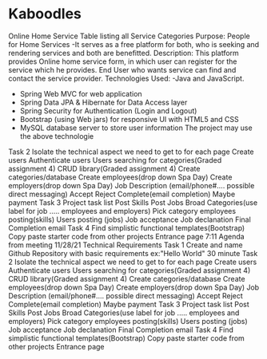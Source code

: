 # Kaboodles

Online Home Service
Table listing all Service Categories
Purpose: People for Home Services -It serves as a free platform for both, who is seeking and rendering services and both are benefitted.
Description:
This platform provides Online home service form, in which
user can register for the service which he provides.
End User who wants service can find and contact the service provider.
Technologies Used:
-Java and JavaScript.
- Spring Web MVC for web application
- Spring Data JPA & Hibernate for Data Access layer
- Spring Security for Authentication (Login and Logout)
- Bootstrap (using Web jars) for responsive UI with HTML5 and CSS
- MySQL database server to store user information
The project may use the above technologie

Task 2
Isolate the technical aspect we need to get to for each page
Create users
Authenticate users
Users searching for categories(Graded assignment 4)
CRUD library(Graded assignment 4)
Create categories/database
Create employees(drop down Spa Day)
Create employers(drop down Spa Day)
Job Description (email/phone#.... possible direct messaging)
Accept
Reject
Complete(email completion)
Maybe payment
Task 3
Project task list
Post Skills
Post Jobs
Broad Categories(use label for job ..... employees and employers)
Pick category
employees posting(skills)
Users posting (jobs)
Job acceptance
Job declanation
Final Completion email
Task 4
Find simplistic functional templates(Bootstrap)
Copy paste starter code from other projects
Entrance page
7:11
Agenda from meeting 11/28/21
Technical Requirements
Task 1
Create and name Github Repository with basic requirements
ex:"Hello World"
30 minute
Task 2
Isolate the technical aspect we need to get to for each page
Create users
Authenticate users
Users searching for categories(Graded assignment 4)
CRUD library(Graded assignment 4)
Create categories/database
Create employees(drop down Spa Day)
Create employers(drop down Spa Day)
Job Description (email/phone#.... possible direct messaging)
Accept
Reject
Complete(email completion)
Maybe payment
Task 3
Project task list
Post Skills
Post Jobs
Broad Categories(use label for job ..... employees and employers)
Pick category
employees posting(skills)
Users posting (jobs)
Job acceptance
Job declanation
Final Completion email
Task 4
Find simplistic functional templates(Bootstrap)
Copy paste starter code from other projects
Entrance page
